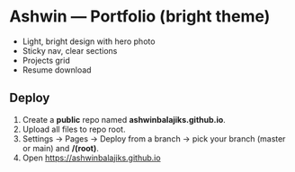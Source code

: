 # Ashwin — Portfolio (bright theme)
- Light, bright design with hero photo
- Sticky nav, clear sections
- Projects grid
- Resume download

## Deploy
1) Create a **public** repo named **ashwinbalajiks.github.io**.
2) Upload all files to repo root.
3) Settings → Pages → Deploy from a branch → pick your branch (master or main) and **/(root)**.
4) Open https://ashwinbalajiks.github.io
